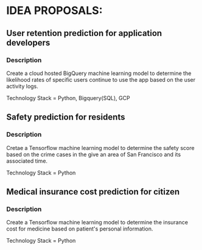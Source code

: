 # IDEA PROPOSALS:


## User retention prediction for application developers

### Description 

Create a cloud hosted BigQuery machine learning model to determine the likelihood rates of specific users continue to use the app based on the user activity logs.

Technology Stack = Python, Bigquery(SQL), GCP


## Safety prediction for residents 

### Description

Cretae a Tensorflow machine learning model to determine the safety score based on the crime cases in the give an area of San Francisco and its associated time.

Technology Stack = Python


## Medical insurance cost prediction for citizen 

### Description

Create a Tensorflow machine learning model to determine the insurance cost for medicine based on patient's personal information.

Technology Stack = Python 
